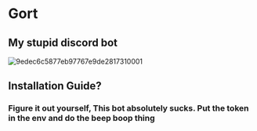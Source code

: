 # Gort
## My stupid discord bot

![9edec6c5877eb97767e9de2817310001](https://github.com/user-attachments/assets/8b0952a1-c2b3-4ebe-a043-4c43820c0331)

## Installation Guide?
### Figure it out yourself, This bot absolutely sucks. Put the token in the env and do the beep boop thing
